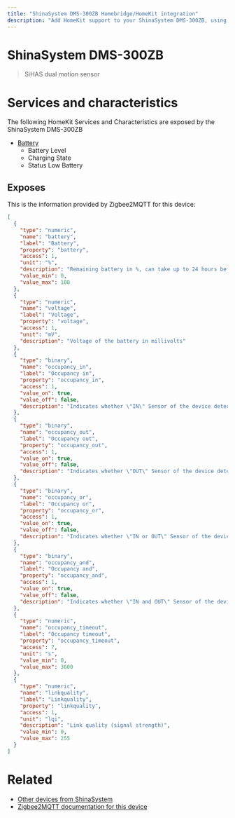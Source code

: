 ```yaml
---
title: "ShinaSystem DMS-300ZB Homebridge/HomeKit integration"
description: "Add HomeKit support to your ShinaSystem DMS-300ZB, using Homebridge, Zigbee2MQTT and homebridge-z2m."
---
```

<!---
This file has been GENERATED using src/docgen/docgen.ts
DO NOT EDIT THIS FILE MANUALLY!
-->
# ShinaSystem DMS-300ZB
> SiHAS dual motion sensor


# Services and characteristics
The following HomeKit Services and Characteristics are exposed by
the ShinaSystem DMS-300ZB

* [Battery](../../battery.md)
  * Battery Level
  * Charging State
  * Status Low Battery



## Exposes

This is the information provided by Zigbee2MQTT for this device:

```json
[
  {
    "type": "numeric",
    "name": "battery",
    "label": "Battery",
    "property": "battery",
    "access": 1,
    "unit": "%",
    "description": "Remaining battery in %, can take up to 24 hours before reported.",
    "value_min": 0,
    "value_max": 100
  },
  {
    "type": "numeric",
    "name": "voltage",
    "label": "Voltage",
    "property": "voltage",
    "access": 1,
    "unit": "mV",
    "description": "Voltage of the battery in millivolts"
  },
  {
    "type": "binary",
    "name": "occupancy_in",
    "label": "Occupancy in",
    "property": "occupancy_in",
    "access": 1,
    "value_on": true,
    "value_off": false,
    "description": "Indicates whether \"IN\" Sensor of the device detected occupancy"
  },
  {
    "type": "binary",
    "name": "occupancy_out",
    "label": "Occupancy out",
    "property": "occupancy_out",
    "access": 1,
    "value_on": true,
    "value_off": false,
    "description": "Indicates whether \"OUT\" Sensor of the device detected occupancy"
  },
  {
    "type": "binary",
    "name": "occupancy_or",
    "label": "Occupancy or",
    "property": "occupancy_or",
    "access": 1,
    "value_on": true,
    "value_off": false,
    "description": "Indicates whether \"IN or OUT\" Sensor of the device detected occupancy"
  },
  {
    "type": "binary",
    "name": "occupancy_and",
    "label": "Occupancy and",
    "property": "occupancy_and",
    "access": 1,
    "value_on": true,
    "value_off": false,
    "description": "Indicates whether \"IN and OUT\" Sensor of the device detected occupancy"
  },
  {
    "type": "numeric",
    "name": "occupancy_timeout",
    "label": "Occupancy timeout",
    "property": "occupancy_timeout",
    "access": 7,
    "unit": "s",
    "value_min": 0,
    "value_max": 3600
  },
  {
    "type": "numeric",
    "name": "linkquality",
    "label": "Linkquality",
    "property": "linkquality",
    "access": 1,
    "unit": "lqi",
    "description": "Link quality (signal strength)",
    "value_min": 0,
    "value_max": 255
  }
]
```

# Related
* [Other devices from ShinaSystem](../index.md#shinasystem)
* [Zigbee2MQTT documentation for this device](https://www.zigbee2mqtt.io/devices/DMS-300ZB.html)